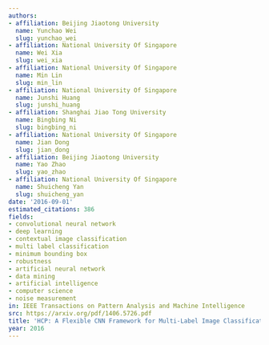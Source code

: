 ```yaml
---
authors:
- affiliation: Beijing Jiaotong University
  name: Yunchao Wei
  slug: yunchao_wei
- affiliation: National University Of Singapore
  name: Wei Xia
  slug: wei_xia
- affiliation: National University Of Singapore
  name: Min Lin
  slug: min_lin
- affiliation: National University Of Singapore
  name: Junshi Huang
  slug: junshi_huang
- affiliation: Shanghai Jiao Tong University
  name: Bingbing Ni
  slug: bingbing_ni
- affiliation: National University Of Singapore
  name: Jian Dong
  slug: jian_dong
- affiliation: Beijing Jiaotong University
  name: Yao Zhao
  slug: yao_zhao
- affiliation: National University Of Singapore
  name: Shuicheng Yan
  slug: shuicheng_yan
date: '2016-09-01'
estimated_citations: 386
fields:
- convolutional neural network
- deep learning
- contextual image classification
- multi label classification
- minimum bounding box
- robustness
- artificial neural network
- data mining
- artificial intelligence
- computer science
- noise measurement
in: IEEE Transactions on Pattern Analysis and Machine Intelligence
src: https://arxiv.org/pdf/1406.5726.pdf
title: 'HCP: A Flexible CNN Framework for Multi-Label Image Classification'
year: 2016
---
```

